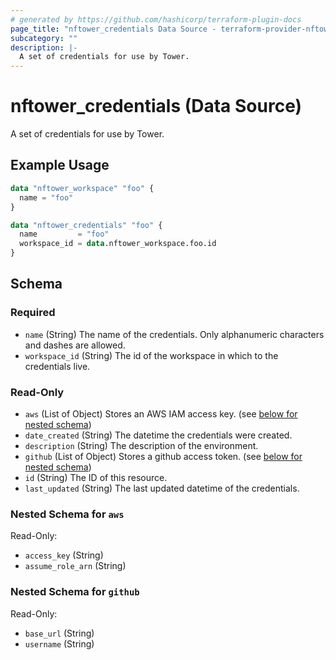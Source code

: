 ```yaml
---
# generated by https://github.com/hashicorp/terraform-plugin-docs
page_title: "nftower_credentials Data Source - terraform-provider-nftower"
subcategory: ""
description: |-
  A set of credentials for use by Tower.
---
```


# nftower_credentials (Data Source)

A set of credentials for use by Tower.

## Example Usage

```terraform
data "nftower_workspace" "foo" {
  name = "foo"
}

data "nftower_credentials" "foo" {
  name         = "foo"
  workspace_id = data.nftower_workspace.foo.id
}
```

<!-- schema generated by tfplugindocs -->
## Schema

### Required

- `name` (String) The name of the credentials. Only alphanumeric characters and dashes are allowed.
- `workspace_id` (String) The id of the workspace in which to the credentials live.

### Read-Only

- `aws` (List of Object) Stores an AWS IAM access key. (see [below for nested schema](#nestedatt--aws))
- `date_created` (String) The datetime the credentials were created.
- `description` (String) The description of the environment.
- `github` (List of Object) Stores a github access token. (see [below for nested schema](#nestedatt--github))
- `id` (String) The ID of this resource.
- `last_updated` (String) The last updated datetime of the credentials.

<a id="nestedatt--aws"></a>
### Nested Schema for `aws`

Read-Only:

- `access_key` (String)
- `assume_role_arn` (String)


<a id="nestedatt--github"></a>
### Nested Schema for `github`

Read-Only:

- `base_url` (String)
- `username` (String)


